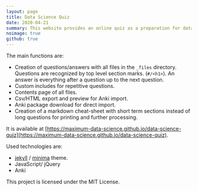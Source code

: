 ```yaml
---
layout: page
title: Data Science Quiz
date: 2020-04-21
summary: This website provides an online quiz as a preparation for data science interviews. The questions and answers can also be used with Anki, an open source spaced repetition software.
noimage: true
github: true
---
```


The main functions are:
- Creation of questions/answers with all files in the `_files` directory. Questions are recognized by top level section marks. (`#/<h1>`). An answer is everything after a question up to the next question.
- Custom includes for repetitive questions.
- Contents page of all files.
- Csv/HTML export and preview for Anki import.
- Anki package download for direct import.
- Creation of a markdown cheat-sheet with short term sections instead of long questions for printing and further processing.

It is available at [https://maximum-data-science.github.io/data-science-quiz](https://maximum-data-science.github.io/data-science-quiz).

Used technologies are:
- [jekyll](https://github.com/jekyll/jekyll) / [minima](https://github.com/jekyll/minima) theme.
- JavaScript/ jQuery
- Anki

This project is licensed under the MIT License.

